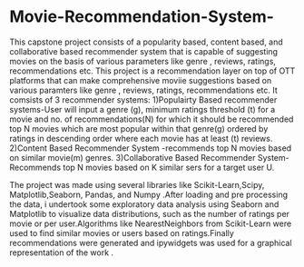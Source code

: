 # Movie-Recommendation-System-
This capstone project consists of a popularity based, content based, and collaborative based recommender system that is capable of suggesting movies on the basis of various parameters like genre , reviews, ratings, recommendations etc. 
This project is a recommendation layer on top of OTT platforms that can make comprehensive moviie suggestions based on various paramters like genre , reviews, ratings, recommendations etc. It comsists of 3 recommender systems:
1)Populairty Based recommender systems-User will input a genre (g), minimum ratings threshold (t) for a movie and no. of recommendations(N) for which it should be recommended top N movies which are most popular within that genre(g) ordered by ratings in descending order where each movie has at least (t) reviews.
2)Content Based Recommender System -recommends top N movies based on similar movie(m) genres.
3)Collaborative Based Recommender System-Recommends top N movies based on K similar sers for a target user U.

The project was made using several libraries like Scikit-Learn,Scipy, Matplotlib,Seaborn, Pandas, and Numpy .After loading and pre processing the data, i undertook some exploratory data analysis using Seaborn and Matplotlib to visualize data distributions, such as the number of ratings per movie or per user.Algorithms like NearestNeighbors from Scikit-Learn were used to find similar movies or users based on ratings.Finally recommendations were generated and ipywidgets was used for a graphical representation of the work .
